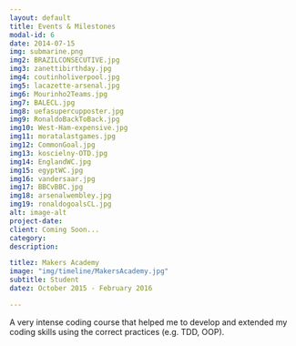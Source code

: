 ```yaml
---
layout: default
title: Events & Milestones
modal-id: 6
date: 2014-07-15
img: submarine.png
img2: BRAZILCONSECUTIVE.jpg
img3: zanettibirthday.jpg
img4: coutinholiverpool.jpg
img5: lacazette-arsenal.jpg
img6: Mourinho2Teams.jpg
img7: BALECL.jpg
img8: uefasupercupposter.jpg
img9: RonaldoBackToBack.jpg
img10: West-Ham-expensive.jpg
img11: moratalastgames.jpg
img12: CommonGoal.jpg
img13: koscielny-OTD.jpg
img14: EnglandWC.jpg
img15: egyptWC.jpg
img16: vandersaar.jpg
img17: BBCvBBC.jpg
img18: arsenalwembley.jpg
img19: ronaldogoalsCL.jpg
alt: image-alt
project-date:
client: Coming Soon...
category:
description:

titlez: Makers Academy
image: "img/timeline/MakersAcademy.jpg"
subtitle: Student
datez: October 2015 - February 2016

---
```

A very intense coding course that helped me to develop and extended my coding skills using the
correct practices (e.g. TDD, OOP).
